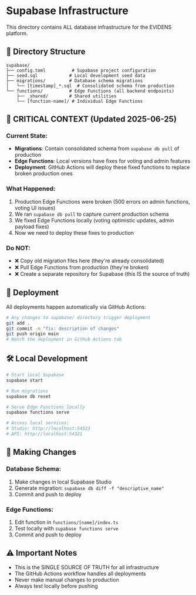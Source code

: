 # Supabase Infrastructure

This directory contains ALL database infrastructure for the EVIDENS platform.

## 📁 Directory Structure

```
supabase/
├── config.toml          # Supabase project configuration
├── seed.sql            # Local development seed data
├── migrations/         # Database schema migrations
│   └── [timestamp]_*.sql  # Consolidated schema from production
└── functions/          # Edge Functions (all backend endpoints)
    ├── _shared/        # Shared utilities
    └── [function-name]/ # Individual Edge Functions
```

## 🚨 CRITICAL CONTEXT (Updated 2025-06-25)

### Current State:
- **Migrations**: Contain consolidated schema from `supabase db pull` of production
- **Edge Functions**: Local versions have fixes for voting and admin features
- **Deployment**: GitHub Actions will deploy these fixed functions to replace broken production ones

### What Happened:
1. Production Edge Functions were broken (500 errors on admin functions, voting UI issues)
2. We ran `supabase db pull` to capture current production schema
3. We fixed Edge Functions locally (voting optimistic updates, admin payload fixes)
4. Now we need to deploy these fixes to production

### Do NOT:
- ❌ Copy old migration files here (they're already consolidated)
- ❌ Pull Edge Functions from production (they're broken)
- ❌ Create a separate repository for Supabase (this IS the source of truth)

## 🚀 Deployment

All deployments happen automatically via GitHub Actions:

```bash
# Any changes to supabase/ directory trigger deployment
git add .
git commit -m "fix: description of changes"
git push origin main
# Watch the deployment in GitHub Actions tab
```

## 🛠️ Local Development

```bash
# Start local Supabase
supabase start

# Run migrations
supabase db reset

# Serve Edge Functions locally
supabase functions serve

# Access local services:
# Studio: http://localhost:54323
# API: http://localhost:54321
```

## 📝 Making Changes

### Database Schema:
1. Make changes in local Supabase Studio
2. Generate migration: `supabase db diff -f "descriptive_name"`
3. Commit and push to deploy

### Edge Functions:
1. Edit function in `functions/[name]/index.ts`
2. Test locally with `supabase functions serve`
3. Commit and push to deploy

## ⚠️ Important Notes

- This is the SINGLE SOURCE OF TRUTH for all infrastructure
- The GitHub Actions workflow handles all deployments
- Never make manual changes to production
- Always test locally before pushing